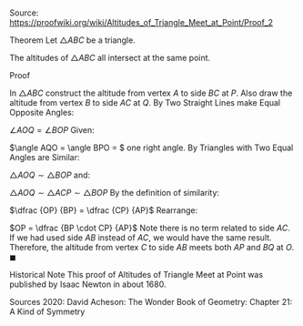 # 

Source: https://proofwiki.org/wiki/Altitudes_of_Triangle_Meet_at_Point/Proof_2



Theorem
Let $\triangle ABC$ be a triangle.

The altitudes of $\triangle ABC$ all intersect at the same point.


Proof

In $\triangle ABC$ construct the altitude from vertex $A$ to side $BC$ at $P$.
Also draw the altitude from vertex $B$ to side $AC$ at $Q$.
By Two Straight Lines make Equal Opposite Angles:

$\angle AOQ = \angle BOP$
Given:

$\angle AQO = \angle BPO = $ one right angle.
By Triangles with Two Equal Angles are Similar:

$\triangle AOQ \sim \triangle BOP$
and:

$\triangle AOQ \sim \triangle ACP \sim \triangle BOP$
By the definition of similarity:

$\dfrac {OP} {BP} = \dfrac {CP} {AP}$
Rearrange:

$OP = \dfrac {BP \cdot CP} {AP}$
Note there is no term related to side $AC$.
If we had used side $AB$ instead of $AC$, we would have the same result.
Therefore, the altitude from vertex $C$ to side $AB$ meets both $AP$ and $BQ$ at $O$.
$\blacksquare$


Historical Note
This proof of Altitudes of Triangle Meet at Point was published by Isaac Newton in about $1680$.


Sources
2020: David Acheson: The Wonder Book of Geometry: Chapter $21$: A Kind of Symmetry




